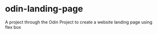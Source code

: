 # odin-landing-page
A project through the Odin Project to create a website landing page using flex box
